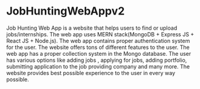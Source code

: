 # JobHuntingWebAppv2
Job Hunting Web App is a website that helps users to find or upload jobs/internships. The web app uses 
MERN stack(MongoDB + Express JS + React JS + Node.js). The web app contains proper authentication system for 
the user. The website offers tons of different features to the user. The web app has a proper collection system in the 
Mongo database. The user has various options like adding jobs , applying for jobs, adding portfolio, submitting 
application to the job providing company and many more. The website provides best possible experience to the user in 
every way possible.
